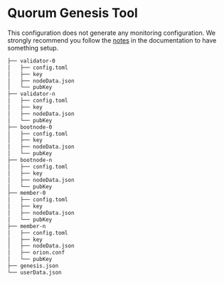 
# Quorum Genesis Tool

This configuration does not generate any monitoring configuration. We strongly recommend you follow the [notes](https://besu.hyperledger.org/en/stable/HowTo/Monitor/Metrics/) in the documentation to have something setup.    


```bash
├── validator-0
│   ├── config.toml
│   ├── key
│   ├── nodeData.json
│   └── pubKey
├── validator-n
│   ├── config.toml
│   ├── key
│   ├── nodeData.json
│   └── pubKey
├── bootnode-0
│   ├── config.toml
│   ├── key
│   ├── nodeData.json
│   └── pubKey
├── bootnode-n
│   ├── config.toml
│   ├── key
│   ├── nodeData.json
│   └── pubKey
├── member-0
│   ├── config.toml
│   ├── key
│   ├── nodeData.json
│   └── pubKey
├── member-n
│   ├── config.toml
│   ├── key
│   ├── nodeData.json
│   ├── orion.conf
│   └── pubKey
├── genesis.json
└── userData.json
```